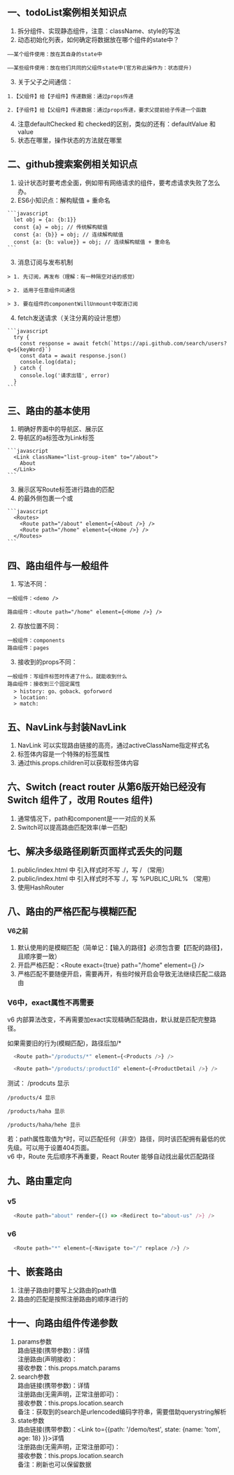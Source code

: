 <!--
 * @Descripttion: 
 * @Author: Gorgio.Liu
 * @version: 
 * @Date: 2023-03-18 08:56:17
 * @LastEditors: Gorgio.Liu
 * @LastEditTime: 2023-04-25 22:20:18
-->
## 一、todoList案例相关知识点
  1. 拆分组件、实现静态组件，注意：className、style的写法   
  2. 动态初始化列表，如何确定将数据放在哪个组件的state中？  

    ——某个组件使用：放在其自身的state中   

    ——某些组件使用：放在他们共同的父组件state中(官方称此操作为：状态提升)  

  3. 关于父子之间通信：  

    1.【父组件】给【子组件】传递数据：通过props传递   
 
    2.【子组件】给【父组件】传递数据：通过props传递，要求父提前给子传递一个函数  

  4. 注意defaultChecked 和 checked的区别，类似的还有：defaultValue 和 value  
  5. 状态在哪里，操作状态的方法就在哪里  


## 二、github搜索案例相关知识点
  1. 设计状态时要考虑全面，例如带有网络请求的组件，要考虑请求失败了怎么办。
  2. ES6小知识点：解构赋值 + 重命名   

    ```javascript
      let obj = {a: {b:1}}
      const {a} = obj; // 传统解构赋值
      const {a: {b}} = obj; // 连续解构赋值
      const {a: {b: value}} = obj; // 连续解构赋值 + 重命名
    ```  

  3. 消息订阅与发布机制  

    > 1. 先订阅，再发布（理解：有一种隔空对话的感觉）  

    > 2. 适用于任意组件间通信  

    > 3. 要在组件的componentWillUnmount中取消订阅  

  4. fetch发送请求（关注分离的设计思想）  
  
    ```javascript
      try {
        const response = await fetch(`https://api.github.com/search/users?q=${keyWord}`)
        const data = await response.json()
        console.log(data);
      } catch {
        console.log('请求出错', error)
      }
    ```

## 三、路由的基本使用

  1. 明确好界面中的导航区、展示区
  2. 导航区的a标签改为Link标签  

    ```javascript
      <Link className="list-group-item" to="/about">
        About
      </Link>
    ```
  3. 展示区写Route标签进行路由的匹配
  4. <App>的最外侧包裹一个<BrowerRouter>或<HashRouter>  

    ```javascript
      <Routes>
        <Route path="/about" element={<About />} />
        <Route path="/home" element={<Home />} />
      </Routes>
    ```  

## 四、路由组件与一般组件
  1. 写法不同：   

    一般组件：<demo />  

    路由组件：<Route path="/home" element={<Home />} />  

  2. 存放位置不同：   

    一般组件：components   
    路由组件：pages   

  3. 接收到的props不同：   

    一般组件：写组件标签时传递了什么，就能收到什么   
    路由组件：接收到三个固定属性   
      > history: go、goback、goforword  
      > location:   
      > match:  

## 五、NavLink与封装NavLink

  1. NavLink 可以实现路由链接的高亮，通过activeClassName指定样式名   
  2. 标签体内容是一个特殊的标签属性   
  3. 通过this.props.children可以获取标签体内容   

## 六、Switch (react router 从第6版开始已经没有 Switch 组件了，改用 Routes 组件)
  1. 通常情况下，path和component是一一对应的关系   
  2. Switch可以提高路由匹配效率(单一匹配)  

## 七、解决多级路径刷新页面样式丢失的问题

  1. public/index.html 中 引入样式时不写 ./，写 / （常用）   
  2. public/index.html 中 引入样式时不写 ./，写 %PUBLIC_URL% （常用）  
  3. 使用HashRouter  

## 八、路由的严格匹配与模糊匹配

#### V6之前
  1. 默认使用的是模糊匹配（简单记：【输入的路径】必须包含要【匹配的路径】，且顺序要一致）  
  2. 开启严格匹配：<Route exact={true} path="/home" element={<Home />} />  
  3. 严格匹配不要随便开启，需要再开，有些时候开启会导致无法继续匹配二级路由

### V6中，exact属性不再需要
  v6 内部算法改变，不再需要加exact实现精确匹配路由，默认就是匹配完整路径。  

  如果需要旧的行为(模糊匹配)，路径后加/*  
  ```javascript
    <Route path="/products/*" element={<Products />} />

    <Route path="/products/:productId" element={<ProductDetail />} />
  ```
    
  测试： /prodcuts 显示  

    /products/4 显示  

    /products/haha 显示  

    /products/haha/hehe 显示  

  若：path属性取值为*时，可以匹配任何（非空）路径，同时该匹配拥有最低的优先级。可以用于设置404页面。  
  v6 中，Route 先后顺序不再重要，React Router 能够自动找出最优匹配路径  

## 九、路由重定向

  ### v5
  ```javascript
    <Route path="about" render={() => <Redirect to="about-us" />} />
  ```

  ### v6
  ```javascript
    <Route path="*" element={<Navigate to="/" replace />} />
  ```

## 十、嵌套路由
  1. 注册子路由时要写上父路由的path值  
  2. 路由的匹配是按照注册路由的顺序进行的

## 十一、向路由组件传递参数
  1. params参数  
    路由链接(携带参数)：<Link to='/demo/test/tom/18'>详情</Link>  
    注册路由(声明接收)：<Route path='/demo/test/:name/:age' component={Test} />  
    接收参数：this.props.match.params  
  2. search参数  
    路由链接(携带参数)：<Link to='/demo/test?name=tom&age=18'>详情</Link>  
    注册路由(无需声明，正常注册即可)：<Route path='/demo/test' component={Test} />  
    接收参数：this.props.location.search  
    备注：获取到的search是urlencoded编码字符串，需要借助querystring解析    
  3. state参数  
    路由链接(携带参数)：<Link to={{path: '/demo/test', state: {name: 'tom', age: 18} }}>详情</Link>  
    注册路由(无需声明，正常注册即可)：<Route path='/demo/test' component={Test} />  
    接收参数：this.props.location.search  
    备注：刷新也可以保留数据   


